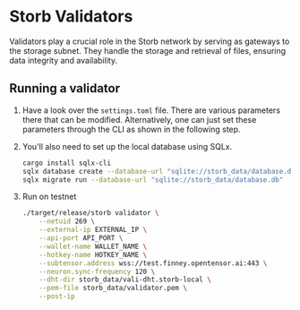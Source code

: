 # Storb Validators

Validators play a crucial role in the Storb network by serving as gateways to the storage subnet. They handle the storage and retrieval of files, ensuring data integrity and availability.

## Running a validator

1. Have a look over the `settings.toml` file. There are various parameters there that can be modified. Alternatively, one can just set these parameters through the CLI as shown in the following step.

2. You'll also need to set up the local database using SQLx.

   ```bash
   cargo install sqlx-cli
   sqlx database create --database-url "sqlite://storb_data/database.db"
   sqlx migrate run --database-url "sqlite://storb_data/database.db"
   ```

3. Run on testnet

    ```bash
    ./target/release/storb validator \
        --netuid 269 \
        --external-ip EXTERNAL_IP \
        --api-port API_PORT \
        --wallet-name WALLET_NAME \
        --hotkey-name HOTKEY_NAME \
        --subtensor.address wss://test.finney.opentensor.ai:443 \
        --neuron.sync-frequency 120 \
        --dht-dir storb_data/vali-dht.storb-local \
        --pem-file storb_data/validator.pem \
        --post-ip
    ```
